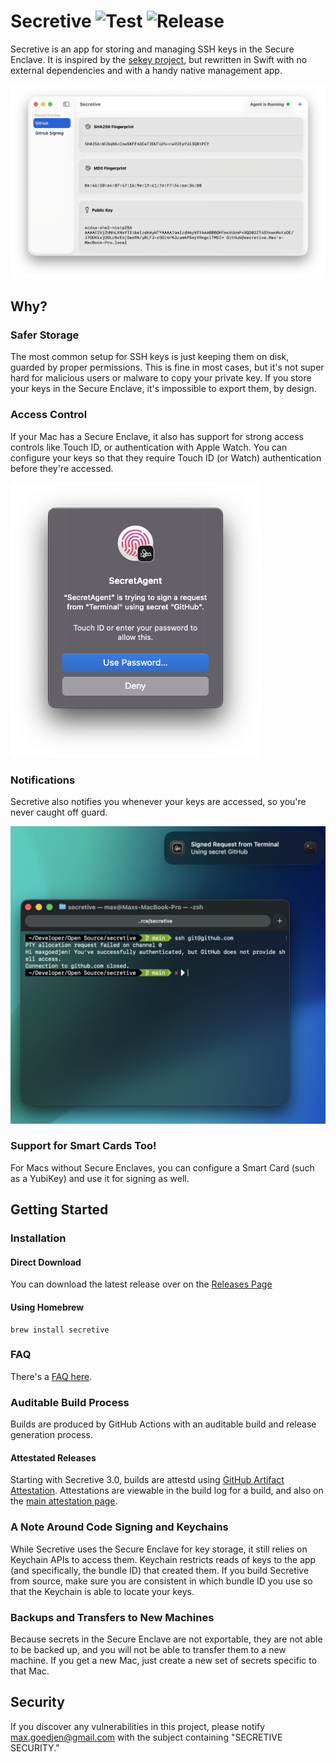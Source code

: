 # Secretive ![Test](https://github.com/maxgoedjen/secretive/workflows/Test/badge.svg) ![Release](https://github.com/maxgoedjen/secretive/workflows/Release/badge.svg)


Secretive is an app for storing and managing SSH keys in the Secure Enclave. It is inspired by the [sekey project](https://github.com/sekey/sekey), but rewritten in Swift with no external dependencies and with a handy native management app.

<picture>
  <source media="(prefers-color-scheme: dark)" srcset="/.github/readme/app-dark.png">
  <img src="/.github/readme/app-light.png" alt="Screenshot of Secretive" width="600">
</picture>


## Why?

### Safer Storage

The most common setup for SSH keys is just keeping them on disk, guarded by proper permissions. This is fine in most cases, but it's not super hard for malicious users or malware to copy your private key. If you store your keys in the Secure Enclave, it's impossible to export them, by design.

### Access Control

If your Mac has a Secure Enclave, it also has support for strong access controls like Touch ID, or authentication with Apple Watch. You can configure your keys so that they require Touch ID (or Watch) authentication before they're accessed.

<img src="/.github/readme/touchid.png" alt="Screenshot of Secretive authenticating with Touch ID" width="400">

### Notifications

Secretive also notifies you whenever your keys are accessed, so you're never caught off guard.

<img src="/.github/readme/notification.png" alt="Screenshot of Secretive notifying the user" width="600">

### Support for Smart Cards Too!

For Macs without Secure Enclaves, you can configure a Smart Card (such as a YubiKey) and use it for signing as well.

## Getting Started

### Installation

#### Direct Download

You can download the latest release over on the [Releases Page](https://github.com/maxgoedjen/secretive/releases)

#### Using Homebrew

    brew install secretive

### FAQ

There's a [FAQ here](FAQ.md).

### Auditable Build Process

Builds are produced by GitHub Actions with an auditable build and release generation process.

#### Attestated Releases
Starting with Secretive 3.0, builds are attestd using [GitHub Artifact Attestation](https://docs.github.com/en/actions/concepts/security/artifact-attestations). Attestations are viewable in the build log for a build, and also on the [main attestation page](https://github.com/maxgoedjen/secretive/attestations).

### A Note Around Code Signing and Keychains

While Secretive uses the Secure Enclave for key storage, it still relies on Keychain APIs to access them. Keychain restricts reads of keys to the app (and specifically, the bundle ID) that created them. If you build Secretive from source, make sure you are consistent in which bundle ID you use so that the Keychain is able to locate your keys.

### Backups and Transfers to New Machines

Because secrets in the Secure Enclave are not exportable, they are not able to be backed up, and you will not be able to transfer them to a new machine. If you get a new Mac, just create a new set of secrets specific to that Mac.

## Security

If you discover any vulnerabilities in this project, please notify [max.goedjen@gmail.com](mailto:max.goedjen@gmail.com) with the subject containing "SECRETIVE SECURITY."
